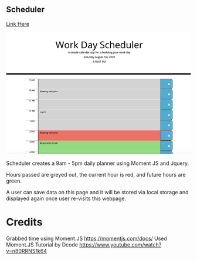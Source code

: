 ## Scheduler

<a href="https://csbryant.github.io/Scheduler/">Link Here</a>

<img src= "https://raw.githubusercontent.com/csbryant/Scheduler/master/Assets/Images/1.png">

Scheduler creates a 9am - 5pm daily planner using Moment JS and Jquery. 

Hours passed are greyed out, the current hour is red, and future hours are green.

A user can save data on this page and it will be stored via local storage and displayed again once user re-visits this webpage.

# Credits
Grabbed time using Moment.JS
https://momentjs.com/docs/
Used Moment.JS Tutorial by Dcode
https://www.youtube.com/watch?v=n80RRNS1k64
